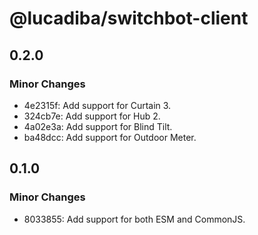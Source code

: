 # @lucadiba/switchbot-client

## 0.2.0

### Minor Changes

- 4e2315f: Add support for Curtain 3.
- 324cb7e: Add support for Hub 2.
- 4a02e3a: Add support for Blind Tilt.
- ba48dcc: Add support for Outdoor Meter.

## 0.1.0

### Minor Changes

- 8033855: Add support for both ESM and CommonJS.

